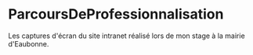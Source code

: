 # ParcoursDeProfessionnalisation
Les captures d'écran du site intranet réalisé lors de mon stage à la mairie d'Eaubonne.
